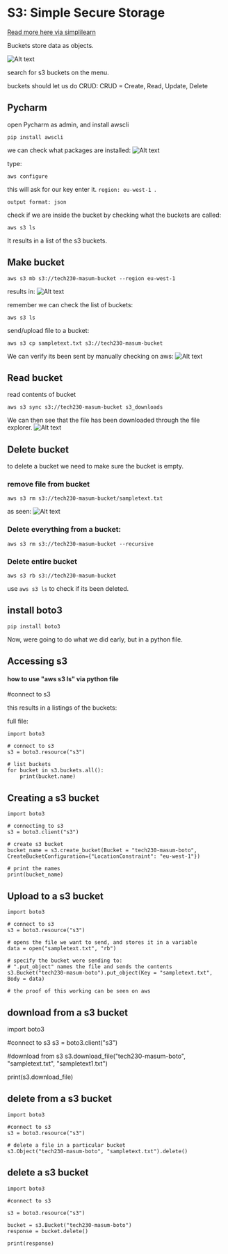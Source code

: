 # S3: Simple Secure Storage

[Read more here via simplilearn](https://statics.teams.cdn.office.net/evergreen-assets/safelinks/1/atp-safelinks.html)

Buckets store data as objects. 

![Alt text](s3_image/Screenshot%202023-05-19%20123107.png)

search for s3 buckets on the menu.

buckets should let us do CRUD:
CRUD = Create, Read, Update, Delete

## Pycharm

open Pycharm as admin, and install awscli
```
pip install awscli
```
we can check what packages are installed:
![Alt text](s3_image/Screenshot%202023-05-19%20124336.png)

type:
```
aws configure
```
this will ask for our key enter it.
`region: eu-west-1 `.

`output format: json`

check if we are inside the bucket by checking what the buckets are called:
```
aws s3 ls
```
It results in a list of the s3 buckets.

## Make bucket

```
aws s3 mb s3://tech230-masum-bucket --region eu-west-1
```
results in: 
![Alt text](s3_image/Screenshot%202023-05-19%20130255.png)

remember we can check the list of buckets:
```
aws s3 ls
```
send/upload file to a bucket:
```
aws s3 cp sampletext.txt s3://tech230-masum-bucket
```
We can verify its been sent by manually checking on aws:
![Alt text](s3_image/Screenshot%202023-05-19%20130717.png)

## Read bucket

read contents of bucket
```
aws s3 sync s3://tech230-masum-bucket s3_downloads
```
We can then see that the file has been downloaded through the file explorer.
![Alt text](s3_image/Screenshot%202023-05-19%20131011.png)

## Delete bucket
to delete a bucket we need to make sure the bucket is empty.

### remove file from bucket
```
aws s3 rm s3://tech230-masum-bucket/sampletext.txt
```
as seen:
![Alt text](s3_image/Screenshot%202023-05-19%20131254.png)

### Delete everything from a bucket:
```
aws s3 rm s3://tech230-masum-bucket --recursive 
```
### Delete entire bucket
```
aws s3 rb s3://tech230-masum-bucket 
```

use `aws s3 ls` to check if its been deleted.


## install boto3
```
pip install boto3
```

Now, were going to do what we did early, but in a python file.

## Accessing s3

#### how to use "aws s3 ls" via python file

#connect to s3

this results in a listings of the buckets:

full file:
```
import boto3

# connect to s3
s3 = boto3.resource("s3")

# list buckets
for bucket in s3.buckets.all():
    print(bucket.name)
```

## Creating a s3 bucket
```
import boto3

# connecting to s3
s3 = boto3.client("s3")

# create s3 bucket
bucket_name = s3.create_bucket(Bucket = "tech230-masum-boto", CreateBucketConfiguration={"LocationConstraint": "eu-west-1"})

# print the names
print(bucket_name)
```

## Upload to a s3 bucket
```
import boto3

# connect to s3
s3 = boto3.resource("s3")

# opens the file we want to send, and stores it in a variable
data = open("sampletext.txt", "rb")

# specify the bucket were sending to:
# ".put_object" names the file and sends the contents
s3.Bucket("tech230-masum-boto").put_object(Key = "sampletext.txt", Body = data)

# the proof of this working can be seen on aws
```

## download from a s3 bucket
import boto3

#connect to s3
s3 = boto3.client("s3")

#download from s3
s3.download_file("tech230-masum-boto", "sampletext.txt", "sampletext1.txt")

print(s3.download_file)


## delete from a s3 bucket
```
import boto3

#connect to s3
s3 = boto3.resource("s3")

# delete a file in a particular bucket
s3.Object("tech230-masum-boto", "sampletext.txt").delete()
```

## delete a s3 bucket
```
import boto3

#connect to s3

s3 = boto3.resource("s3")

bucket = s3.Bucket("tech230-masum-boto")
response = bucket.delete()

print(response)
```





